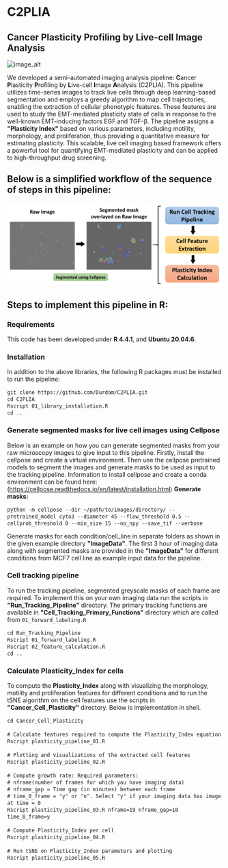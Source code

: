 # C2PLIA
## Cancer Plasticity Profiling by Live-cell Image Analysis

![image_alt](https://github.com/Durdam/C2PLIA/blob/700197d24e83af85f2ec3ed05f893e6c74cb2ba1/Images/Pipeline_framework_image.png)

We developed a semi-automated imaging analysis pipeline: **C**ancer **P**lasticity **P**rofiling by **L**ive-cell **I**mage **A**nalysis (C2PLIA). This pipeline utilizes time-series images to track live cells through deep learning-based segmentation and employs a greedy algorithm to map cell trajectories, enabling the extraction of cellular phenotypic features. These features are used to study the EMT-mediated plasticity state of cells in response to the well-known EMT-inducing factors EGF and TGF-β. The pipeline assigns a **"Plasticity Index"** based on various parameters, including motility, morphology, and proliferation, thus providing a quantitative measure for estimating plasticity. This scalable, live cell imaging based framework offers a powerful tool for quantifying EMT-mediated plasticity and can be applied to high-throughput drug screening.

## Below is a simplified workflow of the sequence of steps in this pipeline:

![image_alt](https://github.com/Durdam/C2PLIA/blob/2459d9d60497a2d9eb586a501697a549d6a026c3/Images/workflow_image.png)

## Steps to implement this pipeline in R:
### Requirements
This code has been developed under **R 4.4.1**, and **Ubuntu 20.04.6**.
### Installation
In addition to the above libraries, the following R packages must be installed to run the pipeline:
```shell
git clone https://github.com/Durdam/C2PLIA.git
cd C2PLIA
Rscript 01_library_installation.R
cd ..
```

### Generate segmented masks for live cell images using Cellpose
Below is an example on how you can generate segmented masks from your raw microscopy images to give input to this pipeline. 
Firstly, install the cellpose and create a virtual environment. Then use the cellpose pretrained models to segment the images and generate masks to be used as input to the tracking pipeline.
Information to install cellpose and create a conda environment can be found here: (https://cellpose.readthedocs.io/en/latest/installation.html)
**Generate masks:**
```shell
python -m cellpose --dir ~/path/to/images/directory/ --pretrained_model cyto3 --diameter 45 --flow_threshold 0.5 --cellprob_threshold 0 --min_size 15 --no_npy --save_tif --verbose
```
Generate masks for each condition/cell_line in separate folders as shown in the given example directory **"ImageData"**. The first 3 hour of imaging data along with segmented masks are provided in the **"ImageData"** for different conditions from MCF7 cell line as example input data for the pipeline.

### Cell tracking pipeline
To run the tracking pipeline, segmented greyscale masks of each frame are required. To implement this on your own imaging data run the scripts in **"Run_Tracking_Pipeline"** directory. The primary tracking functions are available in **"Cell_Tracking_Primary_Functions"** directory which are called from `01_forward_labeling.R`
```shell
cd Run_Tracking_Pipeline
Rscript 01_forward_labeling.R
Rscript 02_feature_calculation.R
cd ..
```

### Calculate Plasticity_Index for cells
To compute the **Plasticity_Index** along with visualizing the morphology, motility and proliferation features for different conditions and to run the tSNE algorithm on the cell features use the scripts in **"Cancer_Cell_Plasticity"** directory. Below is implementation in shell.
```shell
cd Cancer_Cell_Plasticity

# Calculate features required to compute the Plasticity_Index equation
Rscript plasticity_pipeline_01.R

# Plotting and visualizations of the extracted cell features
Rscript plasticity_pipeline_02.R

# Compute growth rate: Required parameters:
# nframe(number of frames for which you have imaging data)
# nframe_gap = Time gap (in minutes) between each frame
# time_0_frame = "y" or "n". Select "y" if your imaging data has image at time = 0
Rscript plasticity_pipeline_03.R nframe=19 nframe_gap=10 time_0_frame=y

# Compute Plasticity_Index per cell
Rscript plasticity_pipeline_04.R

# Run tSNE on Plasticity_Index parameters and plotting
Rscript plasticity_pipeline_05.R
```






